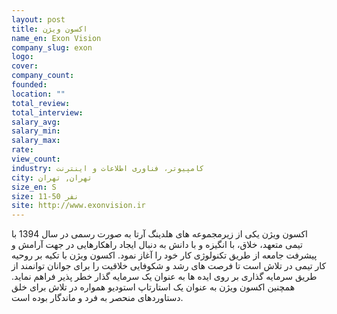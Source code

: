```yaml
---
layout: post
title: اکسون ویژن
name_en: Exon Vision
company_slug: exon
logo: 
cover: 
company_count:
founded:
location: ""
total_review: 
total_interview: 
salary_avg: 
salary_min: 
salary_max: 
rate: 
view_count: 
industry: کامپیوتر، فناوری اطلاعات و اینترنت
city: تهران, تهران
size_en: S
size: 11-50 نفر
site: http://www.exonvision.ir
---
```


اکسون ویژن یکی از زیرمجموعه های هلدینگ آرتا به صورت رسمی در سال 1394 با تیمی متعهد، خلاق، با انگیزه و با دانش به دنبال ایجاد راهکارهایی در جهت آرامش و پیشرفت جامعه از طریق تکنولوژی کار خود را آغاز نمود.
اکسون ویژن با تکیه بر روحیه کار تیمی در تلاش است تا فرصت های رشد و شکوفایی خلاقیت را برای جوانان توانمند از طریق سرمایه گذاری بر روی ایده ها به عنوان یک سرمایه گذار خطر پذیر فراهم نماید.
همچنین اکسون ویژن به عنوان یک استارتاپ استودیو همواره در تلاش برای خلق دستاوردهای منحصر به فرد و ماندگار بوده است.